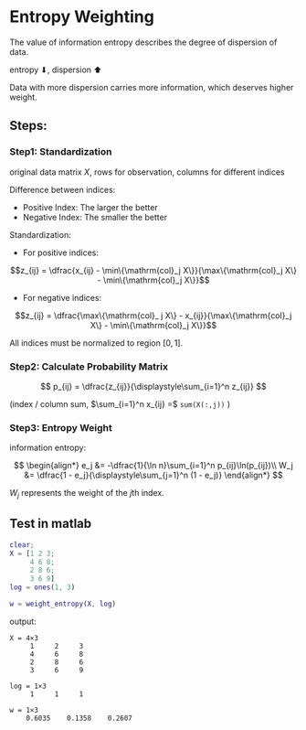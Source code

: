 # Entropy Weighting

The value of information entropy describes the degree of dispersion of data.

entropy ⬇, dispersion ⬆

Data with more dispersion carries more information, which deserves higher weight.

## Steps:

### Step1: Standardization
original data matrix $X$, rows for observation, columns for different indices

Difference between indices:
- Positive Index: The larger the better
- Negative Index: The smaller the better

Standardization:

- For positive indices:

$$z_{ij} = \dfrac{x_{ij} - \min\{\mathrm{col}_j X\}}{\max\{\mathrm{col}_j X\} - \min\{\mathrm{col}_j X\}}$$

- For negative indices:

$$z_{ij} = \dfrac{\max\{\mathrm{col}_ j X\} - x_{ij}}{\max\{\mathrm{col}_j X\} - \min\{\mathrm{col}_j X\}}$$

All indices must be normalized to region $[0, 1]$.

### Step2: Calculate Probability Matrix

$$
p_{ij} = \dfrac{z_{ij}}{\displaystyle\sum_{i=1}^n z_{ij}}
$$

(index / column sum, $\sum_{i=1}^n x_{ij} =$ `sum(X(:,j))` )

### Step3: Entropy Weight

information entropy:

$$
\begin{align*}
e_j &= -\dfrac{1}{\ln n}\sum_{i=1}^n p_{ij}\ln(p_{ij})\\
W_j &= \dfrac{1 - e_j}{\displaystyle\sum_{j=1}^n (1 - e_j)} 
\end{align*}
$$

$W_j$ represents the weight of the $j$th index.

## Test in matlab
```matlab
clear;
X = [1 2 3;
     4 6 8;
     2 8 6;
     3 6 9]
log = ones(1, 3)

w = weight_entropy(X, log)
```

output:
```
X = 4×3    
     1     2     3
     4     6     8
     2     8     6
     3     6     9

log = 1×3    
     1     1     1

w = 1×3    
    0.6035    0.1358    0.2607

```


